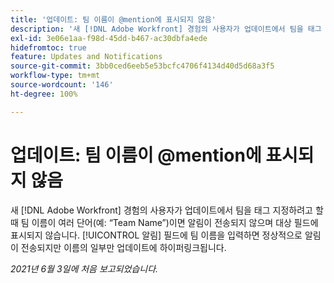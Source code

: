 ```yaml
---
title: '업데이트: 팀 이름이 @mention에 표시되지 않음'
description: '새 [!DNL Adobe Workfront] 경험의 사용자가 업데이트에서 팀을 태그 지정하려고 할 때 팀 이름이 여러 단어(예: “Team Name”)이면 알림이 전송되지 않으며 대상 필드에 표시되지 않습니다. [!UICONTROL 알림] 필드에 팀 이름을 입력하면 정상적으로 알림이 전송되지만 이름의 일부만 업데이트에 하이퍼링크됩니다.'
exl-id: 3e06e1aa-f98d-45dd-b467-ac30dbfa4ede
hidefromtoc: true
feature: Updates and Notifications
source-git-commit: 3bb0ced6eeb5e53bcfc4706f4134d40d5d68a3f5
workflow-type: tm+mt
source-wordcount: '146'
ht-degree: 100%

---
```


# 업데이트: 팀 이름이 @mention에 표시되지 않음

새 [!DNL Adobe Workfront] 경험의 사용자가 업데이트에서 팀을 태그 지정하려고 할 때 팀 이름이 여러 단어(예: “Team Name”)이면 알림이 전송되지 않으며 대상 필드에 표시되지 않습니다. [!UICONTROL 알림] 필드에 팀 이름을 입력하면 정상적으로 알림이 전송되지만 이름의 일부만 업데이트에 하이퍼링크됩니다.

_2021년 6월 3일에 처음 보고되었습니다._
